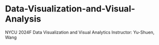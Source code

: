 # Data-Visualization-and-Visual-Analysis
NYCU 2024F Data Visualization and Visual Analytics
Instructor: Yu-Shuen, Wang

